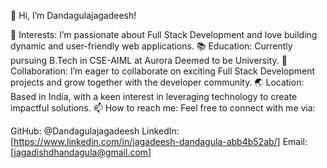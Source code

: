👋 Hi, I’m Dandagulajagadeesh!

🌟 Interests: I’m passionate about Full Stack Development and love building dynamic and user-friendly web applications.
📚 Education: Currently pursuing B.Tech in CSE-AIML at Aurora Deemed to be University.
🤝 Collaboration: I’m eager to collaborate on exciting Full Stack Development projects and grow together with the developer community.
🌏 Location: Based in India, with a keen interest in leveraging technology to create impactful solutions.
📫 How to reach me:
Feel free to connect with me via:

GitHub: @Dandagulajagadeesh
LinkedIn: [https://www.linkedin.com/in/jagadeesh-dandagula-abb4b52ab/]
Email: [jagadishdhandagula@gmail.com]
